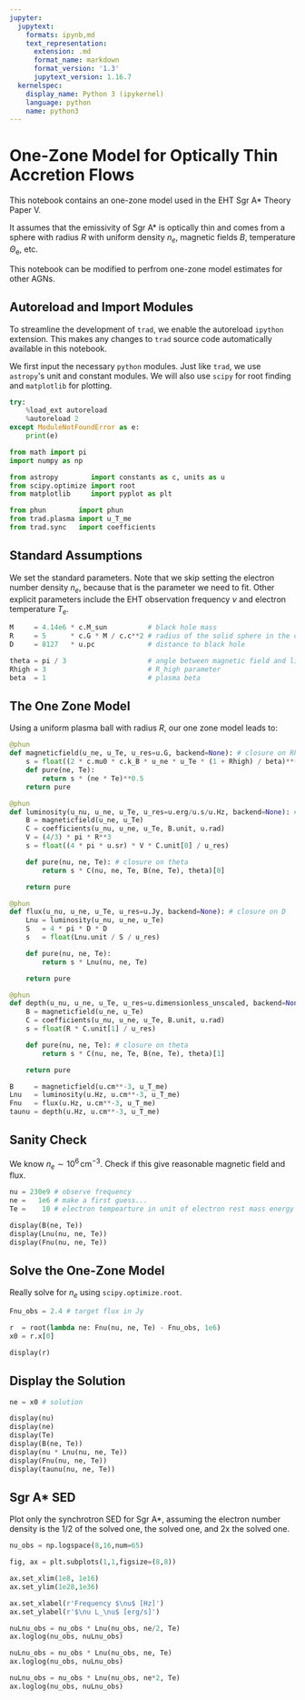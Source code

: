 ```yaml
---
jupyter:
  jupytext:
    formats: ipynb,md
    text_representation:
      extension: .md
      format_name: markdown
      format_version: '1.3'
      jupytext_version: 1.16.7
  kernelspec:
    display_name: Python 3 (ipykernel)
    language: python
    name: python3
---
```


# One-Zone Model for Optically Thin Accretion Flows

This notebook contains an one-zone model used in the EHT Sgr A* Theory Paper V.

It assumes that the emissivity of Sgr A* is optically thin and comes from a sphere with radius $R$ with uniform density $n_e$, magnetic fields $B$, temperature $\Theta_\mathrm{e}$, etc.

This notebook can be modified to perfrom one-zone model estimates for other AGNs.


## Autoreload and Import Modules

To streamline the development of `trad`, we enable the autoreload `ipython` extension.
This makes any changes to `trad` source code automatically available in this notebook.

We first input the necessary `python` modules.  Just like `trad`, we use `astropy`'s unit and constant modules.
We will also use `scipy` for root finding and `matplotlib` for plotting.

```python
try:
    %load_ext autoreload
    %autoreload 2
except ModuleNotFoundError as e:
    print(e)
```

```python
from math import pi
import numpy as np

from astropy        import constants as c, units as u
from scipy.optimize import root
from matplotlib     import pyplot as plt

from phun        import phun
from trad.plasma import u_T_me
from trad.sync   import coefficients
```

## Standard Assumptions

We set the standard parameters.
Note that we skip setting the electron number density $n_e$, because that is the parameter we need to fit.
Other explicit parameters include the EHT observation frequency $\nu$ and electron temperature $T_e$.

```python
M     = 4.14e6 * c.M_sun          # black hole mass
R     = 5      * c.G * M / c.c**2 # radius of the solid sphere in the one-zone model
D     = 8127   * u.pc             # distance to black hole

theta = pi / 3                    # angle between magnetic field and line of sight
Rhigh = 3                         # R_high parameter
beta  = 1                         # plasma beta
```

## The One Zone Model

Using a uniform plasma ball with radius $R$, our one zone model leads to:

```python
@phun
def magneticfield(u_ne, u_Te, u_res=u.G, backend=None): # closure on Rhigh and beta
    s = float((2 * c.mu0 * c.k_B * u_ne * u_Te * (1 + Rhigh) / beta)**(1/2) / u_res)
    def pure(ne, Te):
        return s * (ne * Te)**0.5
    return pure

@phun
def luminosity(u_nu, u_ne, u_Te, u_res=u.erg/u.s/u.Hz, backend=None): # closure on R
    B = magneticfield(u_ne, u_Te)
    C = coefficients(u_nu, u_ne, u_Te, B.unit, u.rad)
    V = (4/3) * pi * R**3
    s = float((4 * pi * u.sr) * V * C.unit[0] / u_res)

    def pure(nu, ne, Te): # closure on theta
        return s * C(nu, ne, Te, B(ne, Te), theta)[0]

    return pure

@phun
def flux(u_nu, u_ne, u_Te, u_res=u.Jy, backend=None): # closure on D
    Lnu = luminosity(u_nu, u_ne, u_Te)
    S   = 4 * pi * D * D
    s   = float(Lnu.unit / S / u_res)

    def pure(nu, ne, Te):
        return s * Lnu(nu, ne, Te)

    return pure

@phun
def depth(u_nu, u_ne, u_Te, u_res=u.dimensionless_unscaled, backend=None): # closure on R
    B = magneticfield(u_ne, u_Te)
    C = coefficients(u_nu, u_ne, u_Te, B.unit, u.rad)
    s = float(R * C.unit[1] / u_res)

    def pure(nu, ne, Te): # closure on theta
        return s * C(nu, ne, Te, B(ne, Te), theta)[1]

    return pure
```

```python
B     = magneticfield(u.cm**-3, u_T_me)
Lnu   = luminosity(u.Hz, u.cm**-3, u_T_me)
Fnu   = flux(u.Hz, u.cm**-3, u_T_me)
taunu = depth(u.Hz, u.cm**-3, u_T_me)
```

## Sanity Check

We know $n_e \sim 10^6\,\mathrm{cm}^{-3}$.
Check if this give reasonable magnetic field and flux.

```python
nu = 230e9 # observe frequency
ne =   1e6 # make a first guess...
Te =    10 # electron tempearture in unit of electron rest mass energy

display(B(ne, Te))
display(Lnu(nu, ne, Te))
display(Fnu(nu, ne, Te))
```

## Solve the One-Zone Model

Really solve for $n_e$ using `scipy.optimize.root`.

```python
Fnu_obs = 2.4 # target flux in Jy

r  = root(lambda ne: Fnu(nu, ne, Te) - Fnu_obs, 1e6)
x0 = r.x[0]

display(r)
```

## Display the Solution

```python
ne = x0 # solution

display(nu)
display(ne)
display(Te)
display(B(ne, Te))
display(nu * Lnu(nu, ne, Te))
display(Fnu(nu, ne, Te))
display(taunu(nu, ne, Te))
```

## Sgr A* SED

Plot only the synchrotron SED for Sgr A*, assuming the electron number density is the 1/2 of the solved one, the solved one, and 2x the solved one.

```python
nu_obs = np.logspace(8,16,num=65)

fig, ax = plt.subplots(1,1,figsize=(8,8))

ax.set_xlim(1e8, 1e16)
ax.set_ylim(1e28,1e36)

ax.set_xlabel(r'Frequency $\nu$ [Hz]')
ax.set_ylabel(r'$\nu L_\nu$ [erg/s]')

nuLnu_obs = nu_obs * Lnu(nu_obs, ne/2, Te)
ax.loglog(nu_obs, nuLnu_obs)

nuLnu_obs = nu_obs * Lnu(nu_obs, ne, Te)
ax.loglog(nu_obs, nuLnu_obs)

nuLnu_obs = nu_obs * Lnu(nu_obs, ne*2, Te)
ax.loglog(nu_obs, nuLnu_obs)
```
